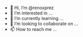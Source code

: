- 👋 Hi, I’m @renoxprez
- 👀 I’m interested in ...
- 🌱 I’m currently learning ...
- 💞️ I’m looking to collaborate on ...
- 📫 How to reach me ...

<!---
renoxprez/renoxprez is a ✨ special ✨ repository because its `README.md` (this file) appears on your GitHub profile.
You can click the Preview link to take a look at your changes.
--->
